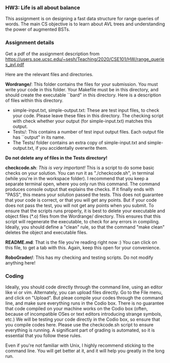 ### HW3: Life is all about balance

This assignment is on designing a fast data structure for range queries of words. The main CS objective
is to learn about AVL trees and understanding the power of augmented BSTs.

### Assignment details

Get a pdf of the assignment description from https://users.soe.ucsc.edu/~sesh/Teaching/2020/CSE101/HW/range_queries_avl.pdf

Here are the relevant files and directories.

**Wordrange/**: This folder contains the files for your submission. You must write your code in this folder. Your Makefile
must be in this directory, and should create the executable ``bard" in this directory. Here is a description of files
within this directory.

* simple-input.txt, simple-output.txt: These are test input files, to check your code. Please leave these files in this directory.
The checking script with check whether your output (for simple-input.txt) matches this output.
* Tests/: This contains a number of test input output files. Each output file has ``output" in its name.
* The Tests/ folder contains an extra copy of simple-input.txt and simple-output.txt, if you accidentally overwrite them.

**Do not delete any of files in the Tests directory!**

**checkcode.sh**: *This is very important!* This is a script to do some basic checks on your solution. You can run it as "./checkcode.sh", in terminal (while you're in the workspace folder). I recommend that you keep a separate terminal open, where you only run this command.  The command produces console output that explains the checks. If it finally ends with "PASS", this means your solution passed the tests. This does not guarantee that your code is correct, or that you will get any points. But if your code does not pass the test, you will not get any points when you submit. To ensure that the scripts runs properly, it is best to delete your executable and object files (*.o) files from the Wordrange/ directory. This ensures that this script will regenerate the executable, to check for any errors in compiling. Ideally, you should define a "clean" rule, so that the command "make clean" deletes the object and executable files.

**README.md**: That is the file you're reading right now :) You can click on this file, to get a tab with this. Again, keep this open for your convenience.

**RoboGrader/**: This has my checking and testing scripts. Do not modify anything here!

### Coding

Ideally, you should code directly through the command line, using an editor like vi or vim. Alternately, you can upload files directly. Go to the File menu, and click on "Upload".  But pleae compile your codes through the command line, and make sure everything runs in the Codio box. There is no guarantee that code compiled on your machine works on the Codio box (often, because of incompatible OSes or text editors introducing strange symbols, etc.) We will be testing your code directly in the Codio box, so ensure that you compile codes here.  Please use the checkcode.sh script to ensure everything is running. A significant part of grading is automated, so it is essential that you follow these rules.
  
Even if you're not familiar with Unix, I highly recommend sticking to the command line. You will get better at it, and it will help you greatly in the long run.
